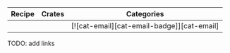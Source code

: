 | Recipe | Crates | Categories |
|--------|--------|------------|
|  |  | [![cat-email][cat-email-badge]][cat-email] |
<div class="hidden">
TODO: add links
</div>
